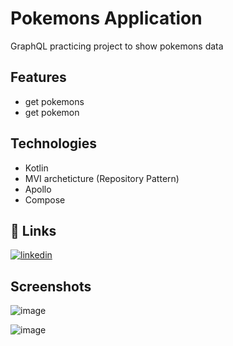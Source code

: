 # Pokemons Application

GraphQL practicing project to show pokemons data
## Features

- get pokemons
- get pokemon 




## Technologies 
- Kotlin
- MVI archeticture (Repository Pattern) 
- Apollo
- Compose




    
## 🔗 Links
[![linkedin](https://img.shields.io/badge/linkedin-0A66C2?style=for-the-badge&logo=linkedin&logoColor=white)](https://www.linkedin.com/in/maryam-amr-943a10201/)





## Screenshots

![image](https://github.com/maryam2070/graph-ql-application/assets/75796502/165b24cb-9ed2-44e4-8e39-e8f84447c106)

![image](https://github.com/maryam2070/graph-ql-application/assets/75796502/ae1703cc-6c1d-47f8-8e48-fcc773eb2e57)





